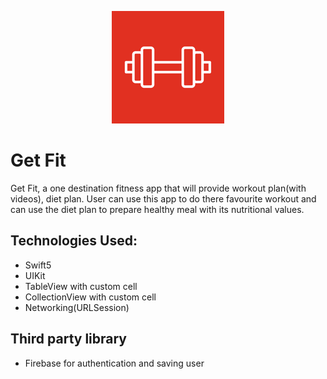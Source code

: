 
<p align="center">
 <img src="https://github.com/sandeepsahanicodes/GetFit/blob/main/Get%20Fit/Assets.xcassets/AppIcon.appiconset/Icon-60%403x.png" />
</p>

# Get Fit

Get Fit, a one destination fitness app that will provide workout plan(with videos), diet plan. User can use this app to do there favourite workout and can use the diet plan to prepare healthy meal with its nutritional values.


## Technologies Used:


- Swift5
- UIKit
- TableView with custom cell
- CollectionView with custom cell
- Networking(URLSession)
## Third party library
- Firebase for authentication and saving user


